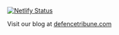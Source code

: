 [![Netlify Status](https://api.netlify.com/api/v1/badges/3c640d79-28e6-40e6-9010-388fa2936157/deploy-status)](https://app.netlify.com/sites/defence-tribune/deploys)

Visit our blog at [defencetribune.com](https://www.defencetribune.com)
